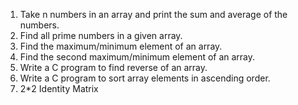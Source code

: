 1. Take n numbers in an array and print the sum and average of the numbers.
2. Find all prime numbers in a given array.
3. Find the maximum/minimum element of an array.
4. Find the second maximum/minimum element of an array.
5. Write a C program to find reverse of an array.
6. Write a C program to sort array elements in ascending order.
7. 2*2 Identity Matrix
